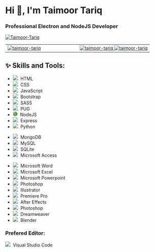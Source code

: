 <h1>Hi 👋, I'm Taimoor Tariq</h1>
<h3>Professional Electron and NodeJS Developer</h3>

<a href="#">
    <img alt="Taimoor-Tariq" src="https://komarev.com/ghpvc/?username=Taimoor-Tariq&label=Profile%20views&color=018e7e&style=flat-square" />
    <!--     <img alt="GitHub followers" src="https://img.shields.io/github/followers/taimoor-tariq?style=flat-square"> -->
    <!--     <img alt="Twitter Follow" src="https://img.shields.io/twitter/follow/_TaimoorTariq?style=flat-square"> -->
    <!--     <img alt="Discord" src="https://img.shields.io/discord/790724326722633758?label=discord&style=flat-square"> -->
</a>

<!-- <p><img src="https://metrics.lecoq.io/Taimoor-Tariq" alt="taimoor-tariq" width="50%" /></p> -->
<!-- <p><img src="https://github-readme-streak-stats.herokuapp.com/?user=taimoor-tariq&theme=dark" alt="taimoor-tariq" width="50%" /></p> -->
<!-- <p><img src="https://github-readme-stats.vercel.app/api?username=taimoor-tariq&show_icons=true&theme=dark&locale=en&count_private=true" alt="taimoor-tariq" /></p> -->
<!-- <p><img src="https://readme-spotify.taimoor-tariq.vercel.app/api/spotify" alt="taimoor-tariq" width="50%" /></p> -->
<!-- <p><img src="https://github-readme-stats.vercel.app/api/top-langs?username=taimoor-tariq&show_icons=true&theme=dark&locale=en&layout=compact" alt="taimoor-tariq" /></p> -->

<a href="#">
    <table width="100%">
        <tr>
            <td width="50%">
                <img src="https://metrics.lecoq.io/Taimoor-Tariq" alt="taimoor-tariq" width="100%" />
            </td>
            <td width="50%">
                <img src="https://github-readme-stats.vercel.app/api/top-langs?username=taimoor-tariq&show_icons=true&theme=dark&locale=en&layout=compact" alt="taimoor-tariq" width="100%" />
                <img src="https://github-readme-stats.vercel.app/api?username=taimoor-tariq&show_icons=true&theme=dark&locale=en&count_private=true" alt="taimoor-tariq" width="100%" />
            </td>
        </tr>
    </table>
 </a>
 
 <!--
 ## My Summary
 ```js
const TaimoorTariq = {
    education: "UNDERGRADUATE",
    alias: "NodeJS Developer",
    knowledge: {
        frontend: ["PUG", "HTML", "CSS", "SASS", "Bootstrap"],
        backend: ["NodeJS", "JavaScript", "Express", "Electron", "Python"],
        database: ["MongoDB", "MySQL", "SQLite"]
    },
    experiences: [
        {
            company : "Wichita Wolves",
            post : "IT Manager"
        },
        {
            company : "Ontarto Post Secondary Esports",
            post : "Lead Developer"
        }
    ],
    availableForHire: true
}
```
-->

<h2>✨ Skills and Tools:</h2>
<ul>
    <li><img src="https://cdn.icon-icons.com/icons2/2107/PNG/512/file_type_html_icon_130541.png" width="15px">&nbsp; HTML</li>
    <li><img src="https://cdn.icon-icons.com/icons2/2107/PNG/512/file_type_css_icon_130661.png" width="15px">&nbsp; CSS</li>
    <li><img src="https://cdn.icon-icons.com/icons2/2108/PNG/512/javascript_icon_130900.png" width="15px">&nbsp; JavaScript</li>
    <li><img src="https://cdn.icon-icons.com/icons2/2415/PNG/512/bootstrap_plain_logo_icon_146619.png" width="15px">&nbsp; Bootstrap</li>
    <li><img src="https://cdn.icon-icons.com/icons2/2108/PNG/512/sass_icon_130835.png" width="15px">&nbsp; SASS</li>
    <li><img src="https://cdn.icon-icons.com/icons2/2107/PNG/512/file_type_pug_icon_130225.png" width="15px">&nbsp; PUG</li>
    <li><img src="https://raw.githubusercontent.com/github/explore/80688e429a7d4ef2fca1e82350fe8e3517d3494d/topics/nodejs/nodejs.png" width="15px">&nbsp; NodeJS</li>
    <li><img src="https://cdn.icon-icons.com/icons2/2107/PNG/512/file_type_node_icon_130301.png" width="15px">&nbsp; Express</li>
    <li><img src="https://cdn.icon-icons.com/icons2/112/PNG/512/python_18894.png" width="15px">&nbsp; Python</li>
</ul>
<ul>   
    <li><img src="https://cdn.icon-icons.com/icons2/2415/PNG/512/mongodb_original_logo_icon_146424.png" width="15px">&nbsp; MongoDB</li>
    <li><img src="https://cdn.icon-icons.com/icons2/1381/PNG/512/mysqlworkbench_93532.png" width="15px">&nbsp; MySQL</li>
    <li><img src="https://cdn.icon-icons.com/icons2/2107/PNG/512/file_type_sqlite_icon_130153.png" width="15px">&nbsp; SQLite</li>
    <li><img src="https://cdn.icon-icons.com/icons2/2397/PNG/512/microsoft_office_access_logo_icon_145727.png" width="15px">&nbsp; Microsoft Access</li>
</ul>
<ul>
    <li><img src="https://cdn.icon-icons.com/icons2/2397/PNG/512/microsoft_office_word_logo_icon_145724.png" width="15px">&nbsp; Microsoft Word</li>
    <li><img src="https://cdn.icon-icons.com/icons2/2397/PNG/512/microsoft_office_excel_logo_icon_145720.png" width="15px">&nbsp; Microsoft Excel</li>
    <li><img src="https://cdn.icon-icons.com/icons2/2397/PNG/512/microsoft_power_point_office_logo_icon_145723.png" width="15px">&nbsp; Microsoft Powerpoint</li>
    <li><img src="https://cdn.icon-icons.com/icons2/1088/PNG/512/1485282157-adobe-photoshop-raster-graphics-editor-cc-creative-cloud_78285.png" width="15px">&nbsp; Photoshop</li>
    <li><img src="https://cdn.icon-icons.com/icons2/1088/PNG/512/1485282143-adobe-illustrator-cc-creative-cloud_78298.png" width="15px">&nbsp; Illustrator</li>
    <li><img src="https://cdn.icon-icons.com/icons2/1088/PNG/512/1485282149-adobe-premiere-pro-cc-creative-cloud_78301.png" width="15px">&nbsp; Premiere Pro</li>
    <li><img src="https://cdn.icon-icons.com/icons2/1088/PNG/512/1485282157-adobe-photoshop-raster-graphics-editor-cc-creative-cloud_78285.png" width="15px">&nbsp; After Effects</li>
    <li><img src="https://cdn.icon-icons.com/icons2/1088/PNG/512/1485282160-adobe-after-effects-cc-creative-cloud-digital-visual-effects-motion-graphics-and-compositing-application_78299.png" width="15px">&nbsp; Photoshop</li>
    <li><img src="https://cdn.icon-icons.com/icons2/1088/PNG/512/1485282146-adobe-dreamweaver-cc-creative-cloud_78288.png" width="15px">&nbsp; Dreamweaver</li>
    <li><img src="https://cdn.icon-icons.com/icons2/195/PNG/256/Blender_23505.png" width="15px">&nbsp; Blender</li>
</ul>
<!-- <a href="#">
    <img width="50px" src="https://cdn.icon-icons.com/icons2/2107/PNG/512/file_type_html_icon_130541.png">
    <img width="50px" src="https://cdn.icon-icons.com/icons2/2107/PNG/512/file_type_css_icon_130661.png">
    <img width="50px" src="https://cdn.icon-icons.com/icons2/2108/PNG/512/javascript_icon_130900.png">
    <img width="50px" src="https://cdn.icon-icons.com/icons2/2415/PNG/512/bootstrap_plain_logo_icon_146619.png">
    <img width="50px" src="https://cdn.icon-icons.com/icons2/2108/PNG/512/sass_icon_130835.png">
    <img width="50px" src="https://cdn.icon-icons.com/icons2/2107/PNG/512/file_type_pug_icon_130225.png">
    <img width="50px" src="https://raw.githubusercontent.com/github/explore/80688e429a7d4ef2fca1e82350fe8e3517d3494d/topics/nodejs/nodejs.png">
    <img width="50px" src="https://cdn.icon-icons.com/icons2/2107/PNG/512/file_type_node_icon_130301.png">
    <img width="50px" src="https://cdn.icon-icons.com/icons2/112/PNG/512/python_18894.png">
    <img width="50px" src="https://cdn.icon-icons.com/icons2/2415/PNG/512/mongodb_original_logo_icon_146424.png">
    <img width="50px" src="https://cdn.icon-icons.com/icons2/1381/PNG/512/mysqlworkbench_93532.png">
    <img width="50px" src="https://cdn.icon-icons.com/icons2/2107/PNG/512/file_type_sqlite_icon_130153.png">
    <img width="50px" src="https://cdn.icon-icons.com/icons2/2397/PNG/512/microsoft_office_access_logo_icon_145727.png">
    <img width="50px" src="https://cdn.icon-icons.com/icons2/2397/PNG/512/microsoft_office_word_logo_icon_145724.png"> 
    <img width="50px" src="https://cdn.icon-icons.com/icons2/2397/PNG/512/microsoft_office_excel_logo_icon_145720.png">
    <img width="50px" src="https://cdn.icon-icons.com/icons2/2397/PNG/512/microsoft_power_point_office_logo_icon_145723.png">
    <img width="50px" src="https://cdn.icon-icons.com/icons2/1088/PNG/512/1485282157-adobe-photoshop-raster-graphics-editor-cc-creative-cloud_78285.png">
    <img width="50px" src="https://cdn.icon-icons.com/icons2/1088/PNG/512/1485282143-adobe-illustrator-cc-creative-cloud_78298.png">
    <img width="50px" src="https://cdn.icon-icons.com/icons2/1088/PNG/512/1485282149-adobe-premiere-pro-cc-creative-cloud_78301.png">
    <img width="50px" src="https://cdn.icon-icons.com/icons2/1088/PNG/512/1485282157-adobe-photoshop-raster-graphics-editor-cc-creative-cloud_78285.png">
    <img width="50px" src="https://cdn.icon-icons.com/icons2/1088/PNG/512/1485282160-adobe-after-effects-cc-creative-cloud-digital-visual-effects-motion-graphics-and-compositing-application_78299.png">
    <img width="50px" src="https://cdn.icon-icons.com/icons2/1088/PNG/512/1485282146-adobe-dreamweaver-cc-creative-cloud_78288.png">
    <img width="50px" src="https://cdn.icon-icons.com/icons2/195/PNG/256/Blender_23505.png">
</a> -->

<h3>Prefered Editor:</h3>
<p><img src="https://cdn.icon-icons.com/icons2/2107/PNG/512/file_type_vscode_icon_130084.png" width="15px">&nbsp; Visual Studio Code</p>

<!-- <br>
<h3>🎧 Spotify Now Playing...</h3>
<a href="https://readme-spotify-2.taimoor-tariq.vercel.app/now-playing?open" terget="_blank">
    <img src="https://readme-spotify-2.taimoor-tariq.vercel.app/now-playing" width="256" height="64" alt="Now Playing">
</a> -->


<!-- <a href="#">
    <table width="100%">
        <tr>
            <td>
                <h3>🎧 Spotify Now Playing...</h3>
            </td>
        </tr>
        <tr>
            <td>
                <img src="https://readme-spotify.taimoor-tariq.vercel.app/api/spotify" alt="taimoor-tariq" width="100%" />
            </td>
        </tr>
    </table>
</a> -->
